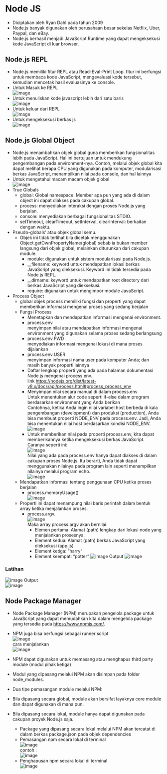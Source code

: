 # Node JS
- Diciptakan oleh Ryan Dahl pada tahun 2009
- Node.js banyak digunakan oleh perusahaan besar sekelas Netflix, Uber, Paypal, dan eBay.
- Node.js berhasil menjadi JavaScript Runtime yang dapat mengeksekusi kode JavaScript di luar browser.

## Node.js REPL
- Node.js memiliki fitur REPL atau Read-Eval-Print Loop. fitur ini berfungsi untuk membaca kode JavaScript, mengevaluasi kode tersebut, kemudian mencetak hasil evaluasinya ke console.
- Untuk Masuk ke REPL
  <br>![image](https://user-images.githubusercontent.com/85721388/225309111-db3acc98-dbef-42dd-9298-74315c5d4f80.png)
- Untuk menuliskan kode javascript lebih dari satu baris
  <br>![image](https://user-images.githubusercontent.com/85721388/225310121-2159533d-2d54-4aeb-ac0f-6adef34259bc.png)
- Untuk keluar dari REPL
  <br>![image](https://user-images.githubusercontent.com/85721388/225310477-34f22ce2-6a60-46d0-8c75-8644119141eb.png)
- Untuk mengeksekusi berkas js
  <br>![image](https://user-images.githubusercontent.com/85721388/225310866-bfaead61-3020-4e59-964f-9ad11a9fd2f0.png)

## Node.js Global Object
- Node.js menambahkan objek global guna memberikan fungsionalitas lebih pada JavaScript. Hal ini bertujuan untuk mendukung pengembangan pada environment-nya. Contoh, melalui objek global kita dapat melihat berapa CPU yang digunakan pada komputer, modularisasi berkas JavaScript, menampilkan nilai pada console, dan hal lainnya
- Untuk mengetahui macam macam objek global 
  <br>![image](https://user-images.githubusercontent.com/85721388/225312229-1fff83ed-b79d-4b93-b798-3d06551b722a.png)
- True Globals
  - global: Global namespace. Member apa pun yang ada di dalam object ini dapat diakses pada cakupan global.
  - process: menyediakan interaksi dengan proses Node.js yang berjalan.
  - console: menyediakan berbagai fungsionalitas STDIO.
  - setTimeout, clearTimeout, setInterval, clearInterval: berkaitan dengan waktu.
- Pseudo-globals’ atau objek global semu. 
  - Objek ini tidak terlihat bila dicetak menggunakan Object.getOwnPropertyName(global) sebab ia bukan member langsung dari objek global, melainkan diturunkan dari cakupan module.
    - module: digunakan untuk sistem modularisasi pada Node.js.
    - __filename: keyword untuk mendapatkan lokasi berkas JavaScript yang dieksekusi. Keyword ini tidak tersedia pada Node.js REPL.
    - __dirname: keyword untuk mendapatkan root directory dari berkas JavaScript yang dieksekusi.
    - require: digunakan untuk mengimpor module JavaScript.
- Process Object
  - global objek process memiliki fungsi dan properti yang dapat memberikan informasi mengenai proses yang sedang berjalan
  - Fungsi Process
    -  Menetapkan dan mendapatkan informasi mengenai environment.
      - process.env
        <br>menyimpan nilai atau mendapatkan informasi mengenai environment yang digunakan selama proses sedang berlangsung
      - process.env.PWD
        <br>menyediakan informasi mengenai lokasi di mana proses dijalankan
      - process.env.USER
        <br>menyimpan informasi nama user pada komputer Anda; dan masih banyak properti lainnya
      - Daftar lengkap properti yang ada pada halaman dokumentasi Node.js mengenai process.env.
        <br>link https://nodejs.org/dist/latest-v8.x/docs/api/process.html#process_process_env
      - Menyimpan nilai secara manual di dalam process.env
        <br>Untuk menentukan alur code seperti if-else dalam program berdasarkan environment yang Anda berikan
        <br>Contohnya, ketika Anda ingin nilai variabel host berbeda di kala pengembangan (development) dan produksi (production), Anda bisa membuat properti NODE_ENV pada process.env. Jadi, Anda bisa menentukan nilai host berdasarkan kondisi NODE_ENV.
        <br>![image](https://user-images.githubusercontent.com/85721388/225319170-74426f15-4da5-4bba-9a7e-910ed5be761c.png)
      - Untuk memberikan nilai pada properti process.env, kita dapat memberikannya ketika mengeksekusi berkas JavaScript. Caranya seperti ini:
        <br>![image](https://user-images.githubusercontent.com/85721388/225365944-157199c0-3f54-4f9d-9cdf-21175947076e.png)
        <br>Nilai yang ada pada process.env hanya dapat diakses di dalam cakupan proses Node.js. Itu berarti, Anda tidak dapat menggunakan nilainya pada program lain seperti menampilkan nilainya melalui program echo.
        <br>![image](https://user-images.githubusercontent.com/85721388/225320463-dcc58afc-4176-4cd4-9495-973d5d8702db.png)
   - Mendapatkan informasi tentang penggunaan CPU ketika proses berjalan 
      - process.memoryUsage()
        <br>![image](https://user-images.githubusercontent.com/85721388/225322147-3d10c376-0506-4279-9926-e7e99de5b619.png)
   - Properti ini dapat menampung nilai baris perintah dalam bentuk array ketika menjalankan proses. 
      - process.argv.
        <br>![image](https://user-images.githubusercontent.com/85721388/225322403-b878660a-d22a-443b-8060-de5af6dec285.png)
        <br>Maka array process.argv akan bernilai:
        - Elemen pertama: Alamat (path) lengkap dari lokasi node yang menjalankan prosesnya. 
        - Element kedua: Alamat (path) berkas JavaScript yang dieksekusi (app.js) 
        - Element ketiga: “harry”
        - Element keempat: “potter”
          ![image](https://user-images.githubusercontent.com/85721388/225330776-a0dee148-bde4-4336-9bc7-90b16beaa866.png)
          Output ![image](https://user-images.githubusercontent.com/85721388/225330975-59380c29-6a2f-4f2a-af87-0638d5c6185c.png)
          
### Latihan
![image](https://user-images.githubusercontent.com/85721388/225366672-8f6b5bd0-ef05-4492-aed0-c6ad18f7add0.png)
Output
<br>![image](https://user-images.githubusercontent.com/85721388/225366791-2a150307-6961-4cce-80b4-55f63de75fef.png)

## Node Package Manager
- Node Package Manager (NPM) merupakan pengelola package untuk JavaScript yang dapat memudahkan kita dalam mengelola package yang tersedia pada https://www.npmjs.com/.
-  NPM juga bisa berfungsi sebagai runner script
   <br> ![image](https://user-images.githubusercontent.com/85721388/225513016-3e0c1af6-a5c2-461e-bdbc-5951cf28803a.png)
   <br> cara menjalankan
   <br> ![image](https://user-images.githubusercontent.com/85721388/225513035-242c3e7a-b2a8-43af-b330-c2e176617664.png)

  
-  NPM dapat digunakan untuk memasang atau menghapus third party module (modul pihak ketiga) 
-  Modul yang dipasang melalui NPM akan disimpan pada folder node_modules.
-  Dua tipe pemasangan module melalui NPM: 
  - Bila dipasang secara global, module akan bersifat layaknya core module dan dapat digunakan di mana pun. 
  - Bila dipasang secara lokal, module hanya dapat digunakan pada cakupan proyek Node.js saja.
    - Package yang dipasang secara lokal melalui NPM akan tercatat di dalam berkas package.json pada objek dependencies 
    - Pemasangan npm secara lokal di terminal 
      <br>![image](https://user-images.githubusercontent.com/85721388/225512529-51a75da7-da9f-4581-acbf-cd438516dba2.png)
      <br>contoh :
      <br>![image](https://user-images.githubusercontent.com/85721388/225512587-2dbb43cd-f487-44a8-8c2f-e787e57a3439.png)
    - Penghapusan npm secara lokal di terminal
      <br> ![image](https://user-images.githubusercontent.com/85721388/225512837-0b258e93-b3cd-4e23-bd5c-f6f8ded9074d.png)


 

  
   

